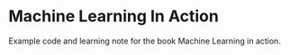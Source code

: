 # Machine Learning In Action

Example code and learning note for the book Machine Learning in action.
